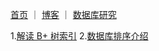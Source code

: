 [首页](https://eraft.cn)  ｜  [博客](https://eraft.cn/blogs)   ｜   [数据库研究](https://eraft.cn/database_theory) 

1.[解读 B+ 树索引](https://eraft.cn/CMU15P455/bplustree)
2.[数据库排序介绍](https://eraft.cn/CMU15P455/LEC10-1)
